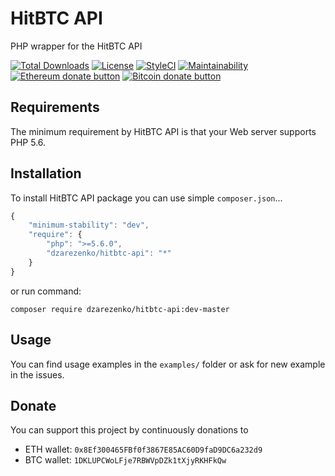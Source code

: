 # HitBTC API
PHP wrapper for the HitBTC API

[![Total Downloads](https://poser.pugx.org/dzarezenko/hitbtc-api/downloads)](https://packagist.org/packages/dzarezenko/hitbtc-api)
[![License](https://poser.pugx.org/dzarezenko/hitbtc-api/license)](https://packagist.org/packages/dzarezenko/hitbtc-api)
[![StyleCI](https://styleci.io/repos/108166351/shield)](https://styleci.io/repos/108166351)
[![Maintainability](https://api.codeclimate.com/v1/badges/23ad0820390420f1340e/maintainability)](https://codeclimate.com/github/dzarezenko/hitbtc-api/maintainability)
<span class="badge-ehereum"><a href="https://api.qrserver.com/v1/create-qr-code/?size=300x300&data=0x8Ef300465FBf0f3867E85AC60D9faD9DC6a232d9" title="Donate once-off to this project using Ethereum"><img src="https://img.shields.io/badge/ethereum-donate-blue.svg" alt="Ethereum donate button" /></a></span>
<span class="badge-bitcoin"><a href="https://api.qrserver.com/v1/create-qr-code/?size=300x300&data=1DKLUPCWoLFje7RBWVpDZk1tXjyRKHFkQw" title="Donate once-off to this project using Bitcoin"><img src="https://img.shields.io/badge/bitcoin-donate-yellow.svg" alt="Bitcoin donate button" /></a></span>

Requirements
------------
The minimum requirement by HitBTC API is that your Web server supports PHP 5.6.

Installation
------------
To install HitBTC API package you can use simple `composer.json`...

```javascript
{
    "minimum-stability": "dev",
    "require": {
        "php": ">=5.6.0",
        "dzarezenko/hitbtc-api": "*"
    }
}
```

or run command:

```
composer require dzarezenko/hitbtc-api:dev-master
```

Usage
-----
You can find usage examples in the `examples/` folder or ask for new example in the issues.

Donate
-----
You can support this project by continuously donations to
 * ETH wallet: `0x8Ef300465FBf0f3867E85AC60D9faD9DC6a232d9`
 * BTC wallet: `1DKLUPCWoLFje7RBWVpDZk1tXjyRKHFkQw`
